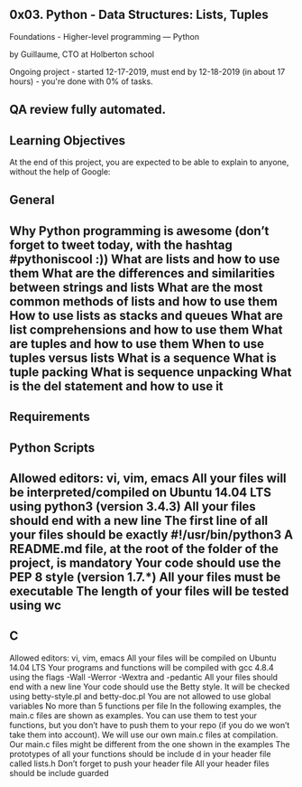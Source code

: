 0x03. Python - Data Structures: Lists, Tuples
---------------------------------------------------
 Foundations - Higher-level programming ― Python

 by Guillaume, CTO at Holberton school

 Ongoing project - started 12-17-2019, must end by 12-18-2019
 (in about 17 hours) - you're done with 0% of tasks.

 QA review fully automated.
 --------------------------------------------------------------
 Learning Objectives
 -----------------------------------------------------------------------
At the end of this project, you are expected to be able to explain to anyone,
without the help of Google:

General
------------------------------------------------------------------
Why Python programming is awesome (don’t forget to tweet today,
with the hashtag #pythoniscool :))
What are lists and how to use them
What are the differences and similarities between strings and lists
What are the most common methods of lists and how to use them
How to use lists as stacks and queues
What are list comprehensions and how to use them
What are tuples and how to use them
When to use tuples versus lists
What is a sequence
What is tuple packing
What is sequence unpacking
What is the del statement and how to use it
-------------------------------------------------------
Requirements
---------------------------------------------------
Python Scripts
-------------------------------------------------------------
Allowed editors: vi, vim, emacs
All your files will be interpreted/compiled on Ubuntu 14.04 LTS using
python3 (version 3.4.3)
All your files should end with a new line
The first line of all your files should be exactly #!/usr/bin/python3
A README.md file, at the root of the folder of the project, is mandatory
Your code should use the PEP 8 style (version 1.7.*)
All your files must be executable
The length of your files will be tested using wc
----------------------------------------------
C
------------------------------------------------------------
Allowed editors: vi, vim, emacs
All your files will be compiled on Ubuntu 14.04 LTS
Your programs and functions will be compiled with gcc 4.8.4 using
the flags -Wall -Werror -Wextra and -pedantic
All your files should end with a new line
Your code should use the Betty style. It will be checked using
betty-style.pl and betty-doc.pl
You are not allowed to use global variables
No more than 5 functions per file
In the following examples, the main.c files are shown as examples.
You can use them to test your functions,
but you don’t have to push them to your repo
(if you do we won’t take them into account).
We will use our own main.c files at compilation.
Our main.c files might be different from the one shown in the examples
The prototypes of all your functions should be include
d in your header file called lists.h
Don’t forget to push your header file
All your header files should be include guarded